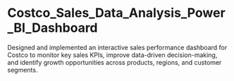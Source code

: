 # Costco_Sales_Data_Analysis_Power_BI_Dashboard
Designed and implemented an interactive sales performance dashboard for Costco to monitor key sales KPIs, improve data-driven decision-making, and identify growth opportunities across products, regions, and customer segments.
